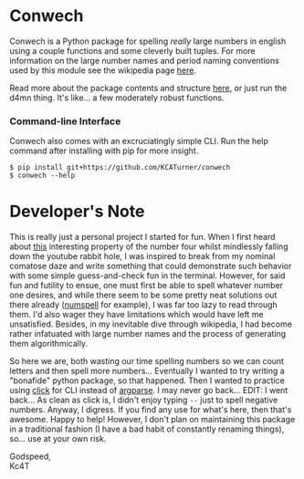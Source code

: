 # Conwech
Conwech is a Python package for spelling _really_ large numbers in english using a  couple functions and some cleverly built tuples. For more information on the large number names and period naming conventions used by this module see the wikipedia page [here](https://en.wikipedia.org/wiki/Names_of_large_numbers).  

Read more about the package contents and structure [here](conwech/README.md), or just run the d4mn thing. It's like... a few moderately robust functions.  

### Command-line Interface
Conwech also comes with an excruciatingly simple CLI. Run the help command after installing with pip for more insight.  
```
$ pip install git+https://github.com/KCATurner/conwech
$ conwech --help
```

# Developer's Note
This is really just a personal project I started for fun. When I first heard about [this](https://www.youtube.com/watch?v=LYKn0yUTIU4) interesting property of the number four whilst mindlessly falling down the youtube rabbit hole, I was inspired to break from my nominal comatose daze and write something that could demonstrate such behavior with some simple guess-and-check fun in the terminal. However, for said fun and futility to ensue, one must first be able to spell whatever number one desires, and while there seem to be some pretty neat solutions out there already ([numspell](https://github.com/alco/numspell) for example), I was far too lazy to read through them. I'd also wager they have limitations which would have left me unsatisfied. Besides, in my inevitable dive through wikipedia, I had become rather infatuated with large number names and the process of generating them algorithmically.  

So here we are, both wasting our time spelling numbers so we can count letters and then spell more numbers... Eventually I wanted to try writing a "bonafide" python package, so that happened. Then I wanted to practice using [click](https://click.palletsprojects.com) for CLI instead of [argparse](https://docs.python.org/3/library/argparse.html). I may never go back... EDIT: I went back... As clean as click is, I didn't enjoy typing `--` just to spell negative numbers. Anyway, I digress. If you find any use for what's here, then that's awesome. Happy to help! However, I don't plan on maintaining this package in a traditional fashion (I have a bad habit of constantly renaming things), so... use at your own risk.

Godspeed,  
Kc4T  
